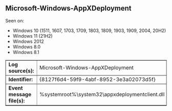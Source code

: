 ## Microsoft-Windows-AppXDeployment

Seen on:
* Windows 10 (1511, 1607, 1703, 1709, 1803, 1809, 1903, 1909, 2004, 20H2)
* Windows 11 (21H2)
* Windows 2012
* Windows 8.0
* Windows 8.1

<table border="1" class="docutils">
  <tbody>
    <tr>
      <td><b>Log source(s):</b></td>
      <td>Microsoft-Windows-AppXDeployment</td>
    </tr>
    <tr>
      <td><b>Identifier:</b></td>
      <td>{8127f6d4-59f9-4abf-8952-3e3a02073d5f}</td>
    </tr>
    <tr>
      <td><b>Event message file(s):</b></td>
      <td>%systemroot%\system32\appxdeploymentclient.dll</td>
    </tr>
  </tbody>
</table>

&nbsp;

